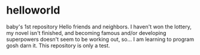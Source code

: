 # helloworld
baby's 1st repository
Hello friends and neighbors. I haven't won the lottery, my novel isn't finished, and becoming famous and/or developing superpowers doesn't seem to be working out, so... I am learning to program gosh darn it.
This repository is only a test.
